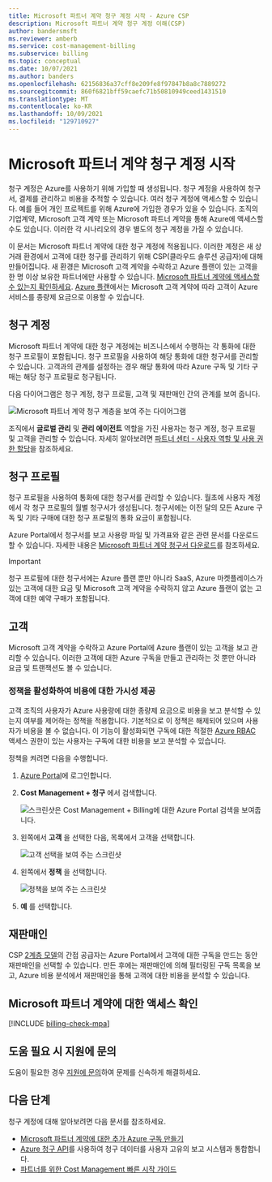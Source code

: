 ```yaml
---
title: Microsoft 파트너 계약 청구 계정 시작 - Azure CSP
description: Microsoft 파트너 계약 청구 계정 이해(CSP)
author: bandersmsft
ms.reviewer: amberb
ms.service: cost-management-billing
ms.subservice: billing
ms.topic: conceptual
ms.date: 10/07/2021
ms.author: banders
ms.openlocfilehash: 62156836a37cff8e209fe8f97847b8a8c7889272
ms.sourcegitcommit: 860f6821bff59caefc71b50810949ceed1431510
ms.translationtype: MT
ms.contentlocale: ko-KR
ms.lasthandoff: 10/09/2021
ms.locfileid: "129710927"
---
```

# <a name="get-started-with-your-microsoft-partner-agreement-billing-account"></a>Microsoft 파트너 계약 청구 계정 시작

청구 계정은 Azure를 사용하기 위해 가입할 때 생성됩니다. 청구 계정을 사용하여 청구서, 결제를 관리하고 비용을 추적할 수 있습니다. 여러 청구 계정에 액세스할 수 있습니다. 예를 들어 개인 프로젝트를 위해 Azure에 가입한 경우가 있을 수 있습니다. 조직의 기업계약, Microsoft 고객 계약 또는 Microsoft 파트너 계약을 통해 Azure에 액세스할 수도 있습니다. 이러한 각 시나리오의 경우 별도의 청구 계정을 가질 수 있습니다.

이 문서는 Microsoft 파트너 계약에 대한 청구 계정에 적용됩니다. 이러한 계정은 새 상거래 환경에서 고객에 대한 청구를 관리하기 위해 CSP(클라우드 솔루션 공급자)에 대해 만들어집니다. 새 환경은 Microsoft 고객 계약을 수락하고 Azure 플랜이 있는 고객을 한 명 이상 보유한 파트너에만 사용할 수 있습니다. [Microsoft 파트너 계약에 액세스할 수 있는지 확인하세요](#check-access-to-a-microsoft-partner-agreement). [Azure 플랜](https://azure.microsoft.com/pricing/purchase-options/microsoft-customer-agreement/)에서는 Microsoft 고객 계약에 따라 고객이 Azure 서비스를 종량제 요금으로 이용할 수 있습니다.

## <a name="your-billing-account"></a>청구 계정

Microsoft 파트너 계약에 대한 청구 계정에는 비즈니스에서 수행하는 각 통화에 대한 청구 프로필이 포함됩니다. 청구 프로필을 사용하여 해당 통화에 대한 청구서를 관리할 수 있습니다. 고객과의 관계를 설정하는 경우 해당 통화에 따라 Azure 구독 및 기타 구매는 해당 청구 프로필로 청구됩니다.

다음 다이어그램은 청구 계정, 청구 프로필, 고객 및 재판매인 간의 관계를 보여 줍니다.

![Microsoft 파트너 계약 청구 계층을 보여 주는 다이어그램](./media/mpa-overview/mpa-hierarchy.svg)

조직에서 **글로벌 관리** 및 **관리 에이전트** 역할을 가진 사용자는 청구 계정, 청구 프로필 및 고객을 관리할 수 있습니다. 자세히 알아보려면 [파트너 센터 - 사용자 역할 및 사용 권한 할당](/partner-center/permissions-overview)을 참조하세요.

## <a name="billing-profiles"></a>청구 프로필

청구 프로필을 사용하여 통화에 대한 청구서를 관리할 수 있습니다. 월초에 사용자 계정에서 각 청구 프로필의 월별 청구서가 생성됩니다. 청구서에는 이전 달의 모든 Azure 구독 및 기타 구매에 대한 청구 프로필의 통화 요금이 포함됩니다.

Azure Portal에서 청구서를 보고 사용량 파일 및 가격표와 같은 관련 문서를 다운로드할 수 있습니다. 자세한 내용은 [Microsoft 파트너 계약 청구서 다운로드](download-azure-invoice.md)를 참조하세요.

> [!IMPORTANT]
>
> 청구 프로필에 대한 청구서에는 Azure 플랜 뿐만 아니라 SaaS, Azure 마켓플레이스가 있는 고객에 대한 요금 및 Microsoft 고객 계약을 수락하지 않고 Azure 플랜이 없는 고객에 대한 예약 구매가 포함됩니다.

## <a name="customers"></a>고객

Microsoft 고객 계약을 수락하고 Azure Portal에 Azure 플랜이 있는 고객을 보고 관리할 수 있습니다. 이러한 고객에 대한 Azure 구독을 만들고 관리하는 것 뿐만 아니라 요금 및 트랜잭션도 볼 수 있습니다.

### <a name="enable-policy-to-give-visibility-into-cost"></a>정책을 활성화하여 비용에 대한 가시성 제공

고객 조직의 사용자가 Azure 사용량에 대한 종량제 요금으로 비용을 보고 분석할 수 있는지 여부를 제어하는 정책을 적용합니다. 기본적으로 이 정책은 해제되어 있으며 사용자가 비용을 볼 수 없습니다. 이 기능이 활성화되면 구독에 대한 적절한 [Azure RBAC](../../role-based-access-control/overview.md) 액세스 권한이 있는 사용자는 구독에 대한 비용을 보고 분석할 수 있습니다.

정책을 켜려면 다음을 수행합니다.

1. [Azure Portal](https://portal.azure.com)에 로그인합니다.

1. **Cost Management + 청구** 에서 검색합니다.

   ![스크린샷은 Cost Management + Billing에 대한 Azure Portal 검색을 보여줍니다.](./media/mpa-overview/search-cmb.png)

1. 왼쪽에서 **고객** 을 선택한 다음, 목록에서 고객을 선택합니다.

   ![고객 선택을 보여 주는 스크린샷](./media/mpa-overview/mpa-customers.png)

1. 왼쪽에서 **정책** 을 선택합니다.

   ![정책을 보여 주는 스크린샷](./media/mpa-overview/mpa-change-policy.png)

1. **예** 를 선택합니다.

## <a name="resellers"></a>재판매인

CSP [2계층 모델](/partner-center)의 간접 공급자는 Azure Portal에서 고객에 대한 구독을 만드는 동안 재판매인을 선택할 수 있습니다. 만든 후에는 재판매인에 의해 필터링된 구독 목록을 보고, Azure 비용 분석에서 재판매인을 통해 고객에 대한 비용을 분석할 수 있습니다.

## <a name="check-access-to-a-microsoft-partner-agreement"></a>Microsoft 파트너 계약에 대한 액세스 확인
[!INCLUDE [billing-check-mpa](../../../includes/billing-check-mpa.md)]

## <a name="need-help-contact-support"></a>도움 필요 시 지원에 문의

도움이 필요한 경우 [지원에 문의](https://portal.azure.com/?#blade/Microsoft_Azure_Support/HelpAndSupportBlade)하여 문제를 신속하게 해결하세요.

## <a name="next-steps"></a>다음 단계

청구 계정에 대해 알아보려면 다음 문서를 참조하세요.

- [Microsoft 파트너 계약에 대한 추가 Azure 구독 만들기](../manage/create-subscription.md)
- [Azure 청구 API](/rest/api/billing/)를 사용하여 청구 데이터를 사용자 고유의 보고 시스템과 통합합니다.
- [파트너를 위한 Cost Management 빠른 시작 가이드](../costs/get-started-partners.md)